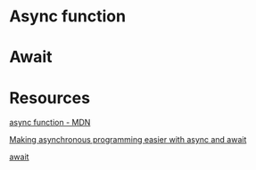 # Async function

# Await


# Resources
[async function - MDN](https://developer.mozilla.org/en-US/docs/Web/JavaScript/Reference/Statements/async_function)

[Making asynchronous programming easier with async and await](https://developer.mozilla.org/en-US/docs/Learn/JavaScript/Asynchronous/Async_await)

[await](https://developer.mozilla.org/en-US/docs/Web/JavaScript/Reference/Operators/await)